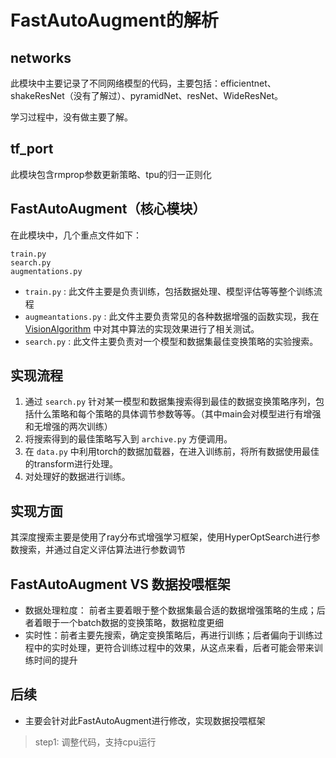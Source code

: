# FastAutoAugment的解析

## networks
此模块中主要记录了不同网络模型的代码，主要包括：efficientnet、shakeResNet（没有了解过）、pyramidNet、resNet、WideResNet。

学习过程中，没有做主要了解。

## tf_port
此模块包含rmprop参数更新策略、tpu的归一正则化

## FastAutoAugment（核心模块）
在此模块中，几个重点文件如下：
```
train.py
search.py
augmentations.py
```
* `train.py` : 此文件主要是负责训练，包括数据处理、模型评估等等整个训练流程
* `augmeantations.py` : 此文件主要负责常见的各种数据增强的函数实现，我在[VisionAlgorithm](https://github.com/G-H-Li/VisionAlgorithm) 中对其中算法的实现效果进行了相关测试。
* `search.py` : 此文件主要负责对一个模型和数据集最佳变换策略的实验搜索。

## 实现流程
1. 通过 `search.py` 针对某一模型和数据集搜索得到最佳的数据变换策略序列，包括什么策略和每个策略的具体调节参数等等。（其中main会对模型进行有增强和无增强的两次训练）
2. 将搜索得到的最佳策略写入到 `archive.py` 方便调用。
3. 在 `data.py` 中利用torch的数据加载器，在进入训练前，将所有数据使用最佳的transform进行处理。
4. 对处理好的数据进行训练。

## 实现方面
其深度搜索主要是使用了ray分布式增强学习框架，使用HyperOptSearch进行参数搜索，并通过自定义评估算法进行参数调节

## FastAutoAugment VS 数据投喂框架
* 数据处理粒度： 前者主要着眼于整个数据集最合适的数据增强策略的生成；后者着眼于一个batch数据的变换策略，数据粒度更细
* 实时性：前者主要先搜索，确定变换策略后，再进行训练；后者偏向于训练过程中的实时处理，更符合训练过程中的效果，从这点来看，后者可能会带来训练时间的提升

## 后续
* 主要会针对此FastAutoAugment进行修改，实现数据投喂框架
> step1: 调整代码，支持cpu运行
